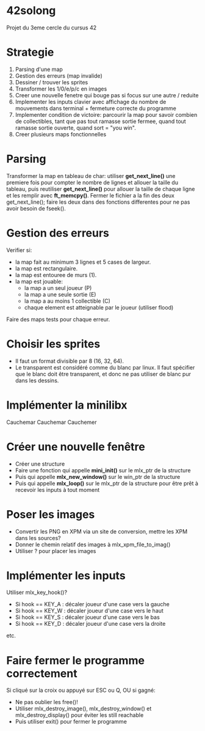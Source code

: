# 42solong
Projet du 3eme cercle du cursus 42

# Strategie
1. Parsing d'une map
2. Gestion des erreurs (map invalide)
3. Dessiner / trouver les sprites
4. Transformer les 1/0/e/p/c en images
5. Creer une nouvelle fenetre qui bouge pas si focus sur une autre / reduite
6. Implementer les inputs clavier avec affichage du nombre de mouvements dans terminal + fermeture correcte du programme
7. Implementer condition de victoire: parcourir la map pour savoir combien de collectibles, tant que pas tout ramasse sortie fermee, quand tout ramasse sortie ouverte, quand sort = "you win".
8. Creer plusieurs maps fonctionnelles

# Parsing
Transformer la map en tableau de char: utiliser **get_next_line()** une premiere fois pour compter le nombre de lignes et allouer la taille du tableau, puis reutiliser **get_next_line()** pour allouer la taille de chaque ligne et les remplir avec **ft_memcpy()**. Fermer le fichier a la fin des deux get_next_line(); faire les deux dans des fonctions differentes pour ne pas avoir besoin de fseek().

# Gestion des erreurs
Verifier si:
- la map fait au minimum 3 lignes et 5 cases de largeur.
- la map est rectangulaire.
- la map est entouree de murs (1).
- la map est jouable:
  - la map a un seul joueur (P)
  - la map a une seule sortie (E)
  - la map a au moins 1 collectible (C)
  - chaque element est atteignable par le joueur (utiliser flood)

Faire des maps tests pour chaque erreur.

# Choisir les sprites
- Il faut un format divisible par 8 (16, 32, 64). 
- Le transparent est considéré comme du blanc par linux. Il faut spécifier que le blanc doit être transparent, et donc ne pas utiliser de blanc pur dans les dessins.

# Implémenter la minilibx
Cauchemar
Cauchemar
Cauchemer

# Créer une nouvelle fenêtre
- Créer une structure
- Faire une fonction qui appelle **mini_init()** sur le mlx_ptr de la structure
- Puis qui appelle **mlx_new_window()** sur le win_ptr de la structure
- Puis qui appelle **mlx_loop()** sur le mlx_ptr de la structure pour être prêt à recevoir les inputs à tout moment

# Poser les images
- Convertir les PNG en XPM via un site de conversion, mettre les XPM dans les sources?
- Donner le chemin relatif des images à mlx_xpm_file_to_imag()
- Utiliser ? pour placer les images

# Implémenter les inputs
Utiliser mlx_key_hook()?

- Si hook == KEY_A : décaler joueur d'une case vers la gauche
- Si hook == KEY_W : décaler joueur d'une case vers le haut
- Si hook == KEY_S : décaler joueur d'une case vers le bas
- Si hook == KEY_D : décaler joueur d'une case vers la droite

etc.

# Faire fermer le programme correctement
Si cliqué sur la croix ou appuyé sur ESC ou Q, OU si gagné:
- Ne pas oublier les free()!
- Utiliser mlx_destroy_image(), mlx_destroy_window() et mlx_destroy_display() pour éviter les still reachable
- Puis utiliser exit() pour fermer le programme
